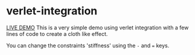verlet-integration
========================

[LIVE DEMO](https://topaz1008.github.io/verlet-integration)
This is a very simple demo using verlet integration with a few lines of code to create a cloth like effect.

You can change the constraints 'stiffness' using the `-` and `=` keys.
